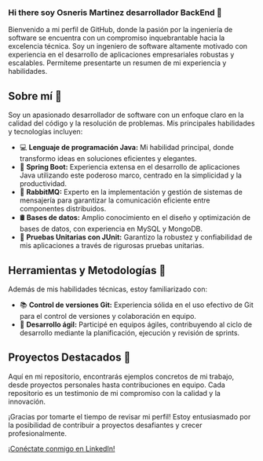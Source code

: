 ### Hi there soy Osneris Martinez desarrollador BackEnd 👋

Bienvenido a mi perfil de GitHub, donde la pasión por la ingeniería de software se encuentra con un compromiso inquebrantable hacia la excelencia técnica. Soy un ingeniero de software altamente motivado con experiencia en el desarrollo de aplicaciones empresariales robustas y escalables. Permíteme presentarte un resumen de mi experiencia y habilidades.

## Sobre mí 🚀
Soy un apasionado desarrollador de software con un enfoque claro en la calidad del código y la resolución de problemas. Mis principales habilidades y tecnologías incluyen:

- 💻 **Lenguaje de programación Java:** Mi habilidad principal, donde transformo ideas en soluciones eficientes y elegantes.
- 🚀 **Spring Boot:** Experiencia extensa en el desarrollo de aplicaciones Java utilizando este poderoso marco, centrado en la simplicidad y la productividad.
- 🐇 **RabbitMQ:** Experto en la implementación y gestión de sistemas de mensajería para garantizar la comunicación eficiente entre componentes distribuidos.
- 🛢️ **Bases de datos:** Amplio conocimiento en el diseño y optimización de bases de datos, con experiencia en MySQL y MongoDB.
- 🧪 **Pruebas Unitarias con JUnit:** Garantizo la robustez y confiabilidad de mis aplicaciones a través de rigurosas pruebas unitarias.

## Herramientas y Metodologías 🔧
Además de mis habilidades técnicas, estoy familiarizado con:

- 📚 **Control de versiones Git:** Experiencia sólida en el uso efectivo de Git para el control de versiones y colaboración en equipo.
- 🔄 **Desarrollo ágil:** Participé en equipos ágiles, contribuyendo al ciclo de desarrollo mediante la planificación, ejecución y revisión de sprints.

## Proyectos Destacados 🌟
Aquí en mi repositorio, encontrarás ejemplos concretos de mi trabajo, desde proyectos personales hasta contribuciones en equipo. Cada repositorio es un testimonio de mi compromiso con la calidad y la innovación.

¡Gracias por tomarte el tiempo de revisar mi perfil! Estoy entusiasmado por la posibilidad de contribuir a proyectos desafiantes y crecer profesionalmente.

[¡Conéctate conmigo en LinkedIn!](www.linkedin.com/in/osneris-martinez)


